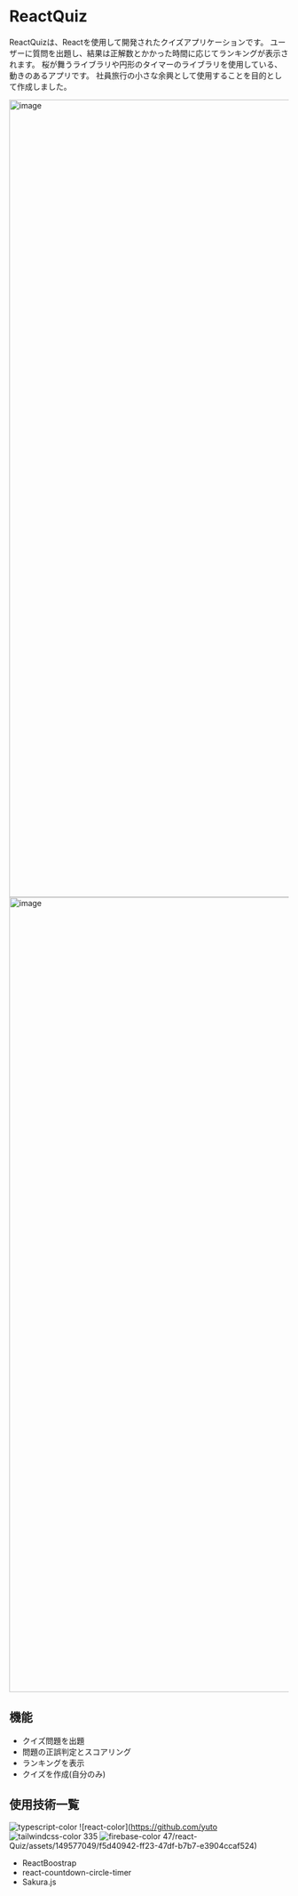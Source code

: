 # ReactQuiz

ReactQuizは、Reactを使用して開発されたクイズアプリケーションです。
ユーザーに質問を出題し、結果は正解数とかかった時間に応じてランキングが表示されます。
桜が舞うライブラリや円形のタイマーのライブラリを使用している、動きのあるアプリです。
社員旅行の小さな余興として使用することを目的として作成しました。

<img width="1435" alt="image" src="https://github.com/yuto33547/react-Quiz/assets/149577049/9c8879c3-09e4-4703-be99-202f2028df58">

<img width="1430" alt="image" src="https://github.com/yuto33547/react-Quiz/assets/149577049/e4ee9f31-7e80-4461-befc-81c8cf36680c">

## 機能

- クイズ問題を出題
- 問題の正誤判定とスコアリング
- ランキングを表示
- クイズを作成(自分のみ)

## 使用技術一覧

![typescript-color](https://github.com/yuto33547/react-Quiz/assets/149577049/6072e0fe-852c-4bc5-b46c-1c7d8816ee52)
![react-color](https://github.com/yuto
![tailwindcss-color](https://github.com/yuto33547/react-Quiz/assets/149577049/635eb150-a0d1-4d6d-aef8-ac28b83ec3a1)
335
![firebase-color](https://github.com/yuto33547/react-Quiz/assets/149577049/279b887e-9e21-4960-9b10-1d202441991b)
47/react-Quiz/assets/149577049/f5d40942-ff23-47df-b7b7-e3904ccaf524)

- ReactBoostrap
- react-countdown-circle-timer
- Sakura.js
